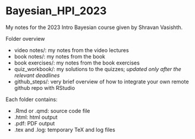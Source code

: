 # Bayesian_HPI_2023
My notes for the 2023 Intro Bayesian course given by Shravan Vasishth.

Folder overview

- video notes/: my notes from the video lectures
- book notes/: my notes from the book
- book exercises/: my notes from the book exercises
- quiz_workbook/: my solutions to the quizzes; *updated only after the relevant deadlines*
- github_steps/: very brief overview of how to integrate your own remote github repo with RStudio

Each folder contains:

- .Rmd or .qmd: source code file
- .html: html output
- .pdf: PDF output
- .tex and .log: temporary TeX and log files
